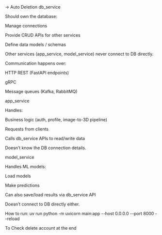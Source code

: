 -> Auto Deletion
db_service

Should own the database:

Manage connections

Provide CRUD APIs for other services

Define data models / schemas

Other services (app_service, model_service) never connect to DB directly.

Communication happens over:

HTTP REST (FastAPI endpoints)

gRPC

Message queues (Kafka, RabbitMQ)

app_service

Handles:

Business logic (auth, profile, image-to-3D pipeline)

Requests from clients

Calls db_service APIs to read/write data

Doesn’t know the DB connection details.

model_service

Handles ML models:

Load models

Make predictions

Can also save/load results via db_service API

Doesn’t connect to DB directly either.


How to run:
uv run python -m uvicorn main:app --host 0.0.0.0 --port 8000 --reload



To Check delete account at the end